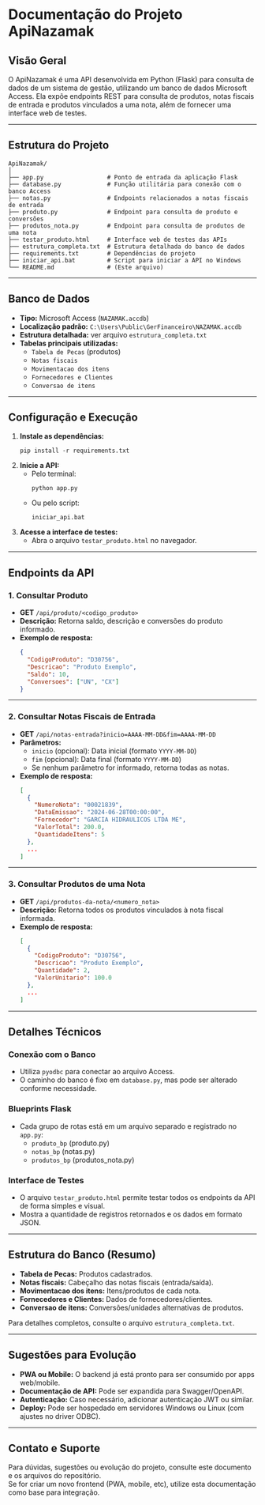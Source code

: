 # Documentação do Projeto ApiNazamak

## Visão Geral
O ApiNazamak é uma API desenvolvida em Python (Flask) para consulta de dados de um sistema de gestão, utilizando um banco de dados Microsoft Access. Ela expõe endpoints REST para consulta de produtos, notas fiscais de entrada e produtos vinculados a uma nota, além de fornecer uma interface web de testes.

---

## Estrutura do Projeto

```
ApiNazamak/
│
├── app.py                  # Ponto de entrada da aplicação Flask
├── database.py             # Função utilitária para conexão com o banco Access
├── notas.py                # Endpoints relacionados a notas fiscais de entrada
├── produto.py              # Endpoint para consulta de produto e conversões
├── produtos_nota.py        # Endpoint para consulta de produtos de uma nota
├── testar_produto.html     # Interface web de testes das APIs
├── estrutura_completa.txt  # Estrutura detalhada do banco de dados
├── requirements.txt        # Dependências do projeto
├── iniciar_api.bat         # Script para iniciar a API no Windows
└── README.md               # (Este arquivo)
```

---

## Banco de Dados

- **Tipo:** Microsoft Access (`NAZAMAK.accdb`)
- **Localização padrão:** `C:\Users\Public\GerFinanceiro\NAZAMAK.accdb`
- **Estrutura detalhada:** ver arquivo `estrutura_completa.txt`
- **Tabelas principais utilizadas:**
  - `Tabela de Pecas` (produtos)
  - `Notas fiscais`
  - `Movimentacao dos itens`
  - `Fornecedores e Clientes`
  - `Conversao de itens`

---

## Configuração e Execução

1. **Instale as dependências:**
   ```
   pip install -r requirements.txt
   ```
2. **Inicie a API:**
   - Pelo terminal:
     ```
     python app.py
     ```
   - Ou pelo script:
     ```
     iniciar_api.bat
     ```
3. **Acesse a interface de testes:**
   - Abra o arquivo `testar_produto.html` no navegador.

---

## Endpoints da API

### 1. Consultar Produto
- **GET** `/api/produto/<codigo_produto>`
- **Descrição:** Retorna saldo, descrição e conversões do produto informado.
- **Exemplo de resposta:**
  ```json
  {
    "CodigoProduto": "D30756",
    "Descricao": "Produto Exemplo",
    "Saldo": 10,
    "Conversoes": ["UN", "CX"]
  }
  ```

---

### 2. Consultar Notas Fiscais de Entrada
- **GET** `/api/notas-entrada?inicio=AAAA-MM-DD&fim=AAAA-MM-DD`
- **Parâmetros:**
  - `inicio` (opcional): Data inicial (formato `YYYY-MM-DD`)
  - `fim` (opcional): Data final (formato `YYYY-MM-DD`)
  - Se nenhum parâmetro for informado, retorna todas as notas.
- **Exemplo de resposta:**
  ```json
  [
    {
      "NumeroNota": "00021839",
      "DataEmissao": "2024-06-28T00:00:00",
      "Fornecedor": "GARCIA HIDRAULICOS LTDA ME",
      "ValorTotal": 200.0,
      "QuantidadeItens": 5
    },
    ...
  ]
  ```

---

### 3. Consultar Produtos de uma Nota
- **GET** `/api/produtos-da-nota/<numero_nota>`
- **Descrição:** Retorna todos os produtos vinculados à nota fiscal informada.
- **Exemplo de resposta:**
  ```json
  [
    {
      "CodigoProduto": "D30756",
      "Descricao": "Produto Exemplo",
      "Quantidade": 2,
      "ValorUnitario": 100.0
    },
    ...
  ]
  ```

---

## Detalhes Técnicos

### Conexão com o Banco
- Utiliza `pyodbc` para conectar ao arquivo Access.
- O caminho do banco é fixo em `database.py`, mas pode ser alterado conforme necessidade.

### Blueprints Flask
- Cada grupo de rotas está em um arquivo separado e registrado no `app.py`:
  - `produto_bp` (produto.py)
  - `notas_bp` (notas.py)
  - `produtos_bp` (produtos_nota.py)

### Interface de Testes
- O arquivo `testar_produto.html` permite testar todos os endpoints da API de forma simples e visual.
- Mostra a quantidade de registros retornados e os dados em formato JSON.

---

## Estrutura do Banco (Resumo)

- **Tabela de Pecas:** Produtos cadastrados.
- **Notas fiscais:** Cabeçalho das notas fiscais (entrada/saída).
- **Movimentacao dos itens:** Itens/produtos de cada nota.
- **Fornecedores e Clientes:** Dados de fornecedores/clientes.
- **Conversao de itens:** Conversões/unidades alternativas de produtos.

Para detalhes completos, consulte o arquivo `estrutura_completa.txt`.

---

## Sugestões para Evolução

- **PWA ou Mobile:** O backend já está pronto para ser consumido por apps web/mobile.
- **Documentação de API:** Pode ser expandida para Swagger/OpenAPI.
- **Autenticação:** Caso necessário, adicionar autenticação JWT ou similar.
- **Deploy:** Pode ser hospedado em servidores Windows ou Linux (com ajustes no driver ODBC).

---

## Contato e Suporte

Para dúvidas, sugestões ou evolução do projeto, consulte este documento e os arquivos do repositório.  
Se for criar um novo frontend (PWA, mobile, etc), utilize esta documentação como base para integração.
